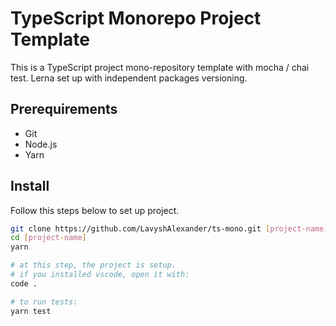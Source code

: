 # TypeScript Monorepo Project Template

This is a TypeScript project mono-repository template with mocha / chai test.
Lerna set up with independent packages versioning.


## Prerequirements

* Git
* Node.js
* Yarn


## Install

Follow this steps below to set up project.

```bash
git clone https://github.com/LavyshAlexander/ts-mono.git [project-name]
cd [project-name]
yarn

# at this step, the project is setup.
# if you installed vscode, open it with:
code .

# to run tests:
yarn test
```

